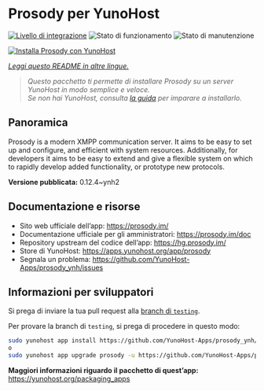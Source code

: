 <!--
N.B.: Questo README è stato automaticamente generato da <https://github.com/YunoHost/apps/tree/master/tools/readme_generator>
NON DEVE essere modificato manualmente.
-->

# Prosody per YunoHost

[![Livello di integrazione](https://dash.yunohost.org/integration/prosody.svg)](https://dash.yunohost.org/appci/app/prosody) ![Stato di funzionamento](https://ci-apps.yunohost.org/ci/badges/prosody.status.svg) ![Stato di manutenzione](https://ci-apps.yunohost.org/ci/badges/prosody.maintain.svg)

[![Installa Prosody con YunoHost](https://install-app.yunohost.org/install-with-yunohost.svg)](https://install-app.yunohost.org/?app=prosody)

*[Leggi questo README in altre lingue.](./ALL_README.md)*

> *Questo pacchetto ti permette di installare Prosody su un server YunoHost in modo semplice e veloce.*  
> *Se non hai YunoHost, consulta [la guida](https://yunohost.org/install) per imparare a installarlo.*

## Panoramica

Prosody is a modern XMPP communication server. It aims to be easy to set up and configure, and efficient with system resources. Additionally, for developers it aims to be easy to extend and give a flexible system on which to rapidly develop added functionality, or prototype new protocols.


**Versione pubblicata:** 0.12.4~ynh2
## Documentazione e risorse

- Sito web ufficiale dell’app: <https://prosody.im/>
- Documentazione ufficiale per gli amministratori: <https://prosody.im/doc>
- Repository upstream del codice dell’app: <https://hg.prosody.im/>
- Store di YunoHost: <https://apps.yunohost.org/app/prosody>
- Segnala un problema: <https://github.com/YunoHost-Apps/prosody_ynh/issues>

## Informazioni per sviluppatori

Si prega di inviare la tua pull request alla [branch di `testing`](https://github.com/YunoHost-Apps/prosody_ynh/tree/testing).

Per provare la branch di `testing`, si prega di procedere in questo modo:

```bash
sudo yunohost app install https://github.com/YunoHost-Apps/prosody_ynh/tree/testing --debug
o
sudo yunohost app upgrade prosody -u https://github.com/YunoHost-Apps/prosody_ynh/tree/testing --debug
```

**Maggiori informazioni riguardo il pacchetto di quest’app:** <https://yunohost.org/packaging_apps>
